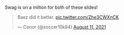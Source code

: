 Swag is on a million for both of these slides!

<blockquote class="twitter-tweet"><p lang="en" dir="ltr">Baez did it better. <a href="https://t.co/Zhe3CWXnCK">pic.twitter.com/Zhe3CWXnCK</a></p>&mdash; Conor (@soccer10k84) <a href="https://twitter.com/soccer10k84/status/1425329394667573253?ref_src=twsrc%5Etfw">August 11, 2021</a></blockquote> <script async src="https://platform.twitter.com/widgets.js" charset="utf-8"></script>